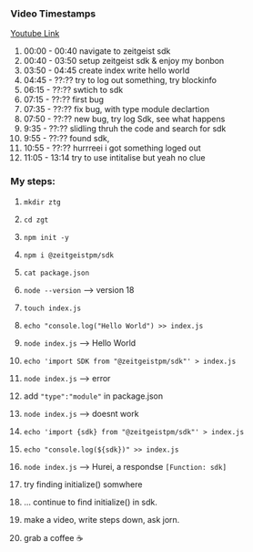 ### Video Timestamps

[Youtube Link](https://youtu.be/gMp3x6y8VZc)

1. 00:00 - 00:40 navigate to zeitgeist sdk
2. 00:40 - 03:50 setup zeitgeist sdk & enjoy my bonbon
3. 03:50 - 04:45 create index write hello world
4. 04:45 - ??:?? try to log out something, try blockinfo  
5. 06:15 - ??:?? swtich to sdk
6. 07:15 - ??:?? first bug
7. 07:35 - ??:?? fix bug, with type module declartion
8. 07:50 - ??:?? new bug, try log Sdk, see what happens
10. 9:35 - ??:?? slidling thruh the code and search for sdk
11. 9:55 - ??:?? found sdk,
12. 10:55 - ??:?? hurrreei i got something loged out
13. 11:05 - 13:14 try to use intitalise but yeah no clue

### My steps:

1. `mkdir ztg` 
2. `cd zgt`
3. `npm init -y`
4. `npm i @zeitgeistpm/sdk`
5. `cat package.json`
6. `node --version`  --> version 18
7. `touch index.js`
8. `echo "console.log("Hello World") >> index.js`
9. `node index.js` --> Hello World

10. `echo 'import SDK from "@zeitgeistpm/sdk"' > index.js`
11. `node index.js` --> error
12. add `"type":"module"` in package.json
13. `node index.js` --> doesnt work
14. `echo 'import {sdk} from "@zeitgeistpm/sdk"' > index.js`
15. `echo "console.log(${sdk})" >> index.js`
16. `node index.js` --> Hurei, a respondse  `[Function: sdk]`
17. try finding initialize() somwhere
16. ... continue to find initialize() in sdk.
17. make a video, write steps down, ask jorn. 
18. grab a coffee ☕


